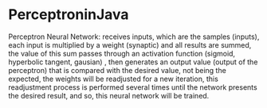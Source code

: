 # PerceptroninJava
Perceptron Neural Network: receives inputs, which are the samples (inputs), each input is multiplied by a weight (synaptic) and all results are summed, the value of this sum passes through an activation function (sigmoid, hyperbolic tangent, gausian) , then generates an output value (output of the perceptron) that is compared with the desired value, not being the expected, the weights will be readjusted for a new iteration, this readjustment process is performed several times until the network presents the desired result, and so, this neural network will be trained.
